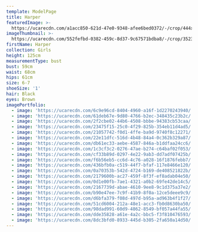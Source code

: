 ```yaml
---
template: ModelPage
title: Harper
featuredImage: >-
  https://ucarecdn.com/a1acc850-621d-47e0-9348-afee6bed0372/-/crop/444x309/0,0/-/preview/
imageThumbnail: >-
  https://ucarecdn.com/552fefbd-0382-459c-8d37-9c67571bdba8/-/crop/3523x5335/666,353/-/preview/
firstName: Harper
collection: Girls
height: 125cm
measurementType: bust
bust: 59cm
waist: 68cm
hips: 61cm
size: 6-7
shoeSize: '1'
hair: Black
eyes: Brown
imagePortfolio:
  - image: 'https://ucarecdn.com/6c9e96cd-8404-4960-a16f-1d2270243940/'
  - image: 'https://ucarecdn.com/61deb67e-9d80-4766-b2ec-348435c23b2c/'
  - image: 'https://ucarecdn.com/2f2cbe02-44b6-4508-bbbe-94383cb53caa/'
  - image: 'https://ucarecdn.com/23475f15-25c0-4f29-825b-354eb11d4ad5/'
  - image: 'https://ucarecdn.com/21057742-f0d1-4ffe-ba9d-9740f8c12271/'
  - image: 'https://ucarecdn.com/22e11dfc-516d-4b48-84a4-0c362b329a87/'
  - image: 'https://ucarecdn.com/db61ec33-aebe-4587-846a-b1ddfaa24cc6/'
  - image: 'https://ucarecdn.com/1c3cf3c2-0276-47ae-b274-c64baf02f053/'
  - image: 'https://ucarecdn.com/cf33b89d-0297-4e22-9ab3-dd7adf07425b/'
  - image: 'https://ucarecdn.com/f6b56eb5-cc6d-4c76-a028-16f1876febb7/'
  - image: 'https://ucarecdn.com/436bfb0a-c519-44f7-bfaf-117e8466e120/'
  - image: 'https://ucarecdn.com/0a70353b-542d-4724-b169-de408521822b/'
  - image: 'https://ucarecdn.com/2179600b-ac27-459f-8f3f-ef8adab04e50/'
  - image: 'https://ucarecdn.com/0d1e00fb-7ae1-4321-a0b2-69fe42de14c5/'
  - image: 'https://ucarecdn.com/2167739d-abae-4610-9ee8-9c1d375a37e2/'
  - image: 'https://ucarecdn.com/b90e47ee-7c9f-41b9-8f0a-12ce5deee9c9/'
  - image: 'https://ucarecdn.com/d6bfa379-f08d-497d-b95a-ad963b4f1f27/'
  - image: 'https://ucarecdn.com/51cd6004-212a-48e1-acc3-fb0d8630ba50/'
  - image: 'https://ucarecdn.com/98dad991-60d9-4862-8549-bf057a44fa55/'
  - image: 'https://ucarecdn.com/dde35828-a61e-4a2c-bbc5-f3f810476593/'
  - image: 'https://ucarecdn.com/8dc3bfd0-8933-445d-b305-2fa650a14d50/'
---
```


